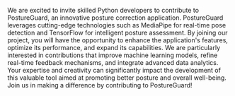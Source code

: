 We are excited to invite skilled Python developers to contribute to PostureGuard, an innovative posture correction application. PostureGuard leverages cutting-edge technologies such as MediaPipe for real-time pose detection and TensorFlow for intelligent posture assessment. By joining our project, you will have the opportunity to enhance the application's features, optimize its performance, and expand its capabilities. We are particularly interested in contributions that improve machine learning models, refine real-time feedback mechanisms, and integrate advanced data analytics. Your expertise and creativity can significantly impact the development of this valuable tool aimed at promoting better posture and overall well-being. Join us in making a difference by contributing to PostureGuard!
